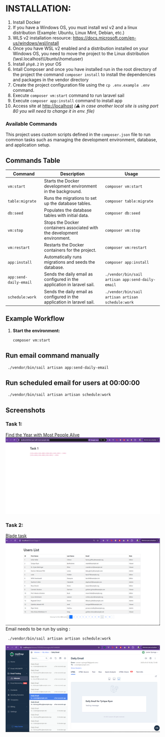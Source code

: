 # INSTALLATION:

1. Install Docker 
2. If you have a Windows OS, you must install wsl v2 and a linux distribution (Example: Ubuntu, Linux Mint, Debian, etc.)
3. WLS v2 installation resource: https://docs.microsoft.com/en-us/windows/wsl/install
4. Once you have WSL v2 enabled and a distribution installed on your Windows OS, you need to move the project to the Linux distribution (\\wsl.localhost\Ubuntu\home\user)
5. Install `php8.2` in your OS 
6. Intall Composer and once you have installed run in the root directory of the project the command `composer install` to install the dependencies and packages in the vendor directory
7. Create the project configuration file using the `cp .env.example .env` command.
8. Execute `composer vm:start` command to run laravel sail
9. Execute  `composer app:install` command to install app
10. Access site at <http://localhost> *(:warning: in case another local site is using port 80 you will need to change it in env. file)*



 ### Available Commands

This project uses custom scripts defined in the `composer.json` file to run common tasks such as managing the development environment, database, and application setup.

## Commands Table

| **Command**                 | **Description**                                                             | **Usage**                              |
|-----------------------------|-----------------------------------------------------------------------------|----------------------------------------|
| `vm:start`         | Starts the Docker development environment in the background.                | `composer vm:start`                   |
| `table:migrate`    | Runs the migrations to set up the database tables.                          | `composer table:migrate`              |
| `db:seed`          | Populates the database tables with initial data.                            | `composer db:seed`                    |
| `vm:stop`          | Stops the Docker containers associated with the development environment.    | `composer vm:stop`                    |
| `vm:restart`       | Restarts the Docker containers for the project.                             | `composer vm:restart`                 |
| `app:install`      | Automatically runs migrations and seeds the database.                       | `composer app:install`                |
| `app:send-daily-email` | Sends the daily email as configured in the application in laravel sail.                     | `./vendor/bin/sail artisan app:send-daily-email`       |
| `schedule:work` | Sends the daily email as configured in the application in laravel sail.                     | `./vendor/bin/sail artisan artisan schedule:work`       |

## Example Workflow

1. **Start the environment:**
   ```bash
   composer vm:start
   ```
## Run email command manually
   ```bash
    ./vendor/bin/sail artisan app:send-daily-email
   ```

## Run scheduled email for users at 00:00:00
  ```bash
   ./vendor/bin/sail artisan artisan schedule:work
  ```

## Screenshots
 ### Task 1:
[Find the Year with Most People Alive](http://localhost:82/find-year-with-most-people-alive)
![task 1](screenshots/task1.png)

 ### Task 2:
[Blade task](http://localhost:82/user)
![task 1](screenshots/blade_lists.png)
Email needs to be run by using :   
  ```bash
   ./vendor/bin/sail artisan artisan schedule:work
  ```
![emails 2](screenshots/email.png)




